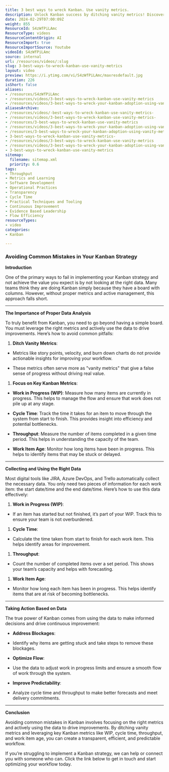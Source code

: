 ```yaml
---
title: 3 best ways to wreck Kanban. Use vanity metrics.
description: Unlock Kanban success by ditching vanity metrics! Discover actionable insights to enhance your workflow and drive continuous improvement. Watch now!
date: 2024-02-29T07:00:09Z
weight: 855
ResourceId: S4zWfPiLAmc
ResourceType: videos
ResourceContentOrigin: AI
ResourceImport: true
ResourceImportSource: Youtube
videoId: S4zWfPiLAmc
source: internal
url: /resources/videos/:slug
slug: 3-best-ways-to-wreck-kanban-use-vanity-metrics
layout: video
preview: https://i.ytimg.com/vi/S4zWfPiLAmc/maxresdefault.jpg
duration: 226
isShort: false
aliases:
- /resources/S4zWfPiLAmc
- /resources/videos/3-best-ways-to-wreck-kanban-use-vanity-metrics
- /resources/videos/3-best-ways-to-wreck-your-kanban-adoption-using-vanity-metrics
aliasesArchive:
- /resources/videos/-best-ways-to-wreck-kanban-use-vanity-metrics-
- /resources/videos/3-best-ways-to-wreck-kanban-use-vanity-metrics-
- /resources/3-best-ways-to-wreck-kanban-use-vanity-metrics
- /resources/videos/3-best-ways-to-wreck-your-kanban-adoption-using-vanity-metrics-
- /resources/3-best-ways-to-wreck-your-kanban-adoption-using-vanity-metrics-
- 3-best-ways-to-wreck-kanban-use-vanity-metrics-
- /resources/videos/3-best-ways-to-wreck-kanban-use-vanity-metrics
- /resources/videos/3-best-ways-to-wreck-your-kanban-adoption-using-vanity-metrics
- 3-best-ways-to-wreck-kanban-use-vanity-metrics
sitemap:
  filename: sitemap.xml
  priority: 0.6
tags:
- Throughput
- Metrics and Learning
- Software Development
- Operational Practices
- Transparency
- Cycle Time
- Practical Techniques and Tooling
- Continuous Improvement
- Evidence Based Leadership
- Flow Efficiency
resourceTypes:
- video
categories:
- Kanban

---
```

### Avoiding Common Mistakes in Your Kanban Strategy

**Introduction**

One of the primary ways to fail in implementing your Kanban strategy and not achieve the value you expect is by not looking at the right data. Many teams think they are doing Kanban simply because they have a board with columns. However, without proper metrics and active management, this approach falls short.



* * *

**The Importance of Proper Data Analysis**

To truly benefit from Kanban, you need to go beyond having a simple board. You must leverage the right metrics and actively use the data to drive improvements. Here’s how to avoid common pitfalls:

1. **Ditch Vanity Metrics**:

- Metrics like story points, velocity, and burn down charts do not provide actionable insights for improving your workflow.

- These metrics often serve more as "vanity metrics" that give a false sense of progress without driving real value.

1. **Focus on Key Kanban Metrics**:

- **Work in Progress (WIP)**: Measure how many items are currently in progress. This helps to manage the flow and ensure that work does not pile up at any stage.

- **Cycle Time**: Track the time it takes for an item to move through the system from start to finish. This provides insight into efficiency and potential bottlenecks.

- **Throughput**: Measure the number of items completed in a given time period. This helps in understanding the capacity of the team.

- **Work Item Age**: Monitor how long items have been in progress. This helps to identify items that may be stuck or delayed.

* * *

**Collecting and Using the Right Data**

Most digital tools like JIRA, Azure DevOps, and Trello automatically collect the necessary data. You only need two pieces of information for each work item: the start date/time and the end date/time. Here’s how to use this data effectively:

1. **Work in Progress (WIP)**:

- If an item has started but not finished, it’s part of your WIP. Track this to ensure your team is not overburdened.

1. **Cycle Time**:

- Calculate the time taken from start to finish for each work item. This helps identify areas for improvement.

1. **Throughput**:

- Count the number of completed items over a set period. This shows your team’s capacity and helps with forecasting.

1. **Work Item Age**:

- Monitor how long each item has been in progress. This helps identify items that are at risk of becoming bottlenecks.

* * *

**Taking Action Based on Data**

The true power of Kanban comes from using the data to make informed decisions and drive continuous improvement:

- **Address Blockages**:

- Identify why items are getting stuck and take steps to remove these blockages.

- **Optimize Flow**:

- Use the data to adjust work in progress limits and ensure a smooth flow of work through the system.

- **Improve Predictability**:

- Analyze cycle time and throughput to make better forecasts and meet delivery commitments.

* * *

**Conclusion**

Avoiding common mistakes in Kanban involves focusing on the right metrics and actively using the data to drive improvements. By ditching vanity metrics and leveraging key Kanban metrics like WIP, cycle time, throughput, and work item age, you can create a transparent, efficient, and predictable workflow.

If you’re struggling to implement a Kanban strategy, we can help or connect you with someone who can. Click the link below to get in touch and start optimizing your workflow today.
